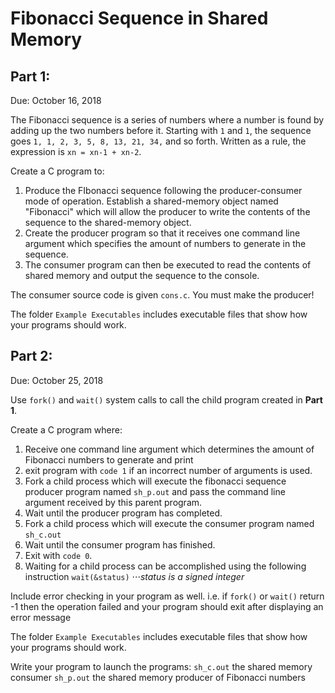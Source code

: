 # Fibonacci Sequence in Shared Memory

## Part 1:
Due: October 16, 2018</br>

The Fibonacci sequence is a series of numbers where a number is found by adding up the two numbers before it. Starting with `1` and `1`, the sequence goes `1, 1, 2, 3, 5, 8, 13, 21, 34,` and so forth. 
Written as a rule, the expression is `xn = xn-1 + xn-2`.

Create a C program to:

1. Produce the FIbonacci sequence following the producer-consumer mode of operation.  Establish a shared-memory object named "Fibonacci" which will allow the producer to write the contents of the sequence to the shared-memory object. 
2. Create the producer program so that it receives one command line argument which specifies the amount of numbers to generate in the sequence. 
3. The consumer program can then be executed to read the contents of shared memory and output the sequence to the console.

The consumer source code is given `cons.c`. You must make the producer!

The folder  `Example Executables` includes executable files that show how your programs should work. 

## Part 2:
Due: October 25, 2018</br>

Use `fork()` and `wait()` system calls to call the child program created in **Part 1**.

Create a C program where:

1. Receive one command line argument which determines the amount of Fibonacci numbers to generate and print
2. exit program with `code 1` if an incorrect number of arguments is used.
3. Fork a child process which will execute the fibonacci sequence producer program named `sh_p.out` and pass the command line argument received by this parent program.
4. Wait until the producer program has completed.
5. Fork a child process which will execute the consumer program named `sh_c.out`
6. Wait until the consumer program has finished.
7. Exit with `code 0`.
8. Waiting for a child process can be accomplished using the following instruction `wait(&status)`
⋅⋅⋅*status is a signed integer*

Include error checking in your program as well. i.e. if `fork()` or `wait()` return -1 then the operation failed and your program should exit after displaying an error message

The folder  `Example Executables` includes executable files that show how your programs should work. 

Write your program to launch the programs:
`sh_c.out` the shared memory consumer
`sh_p.out` the shared memory producer of Fibonacci numbers
